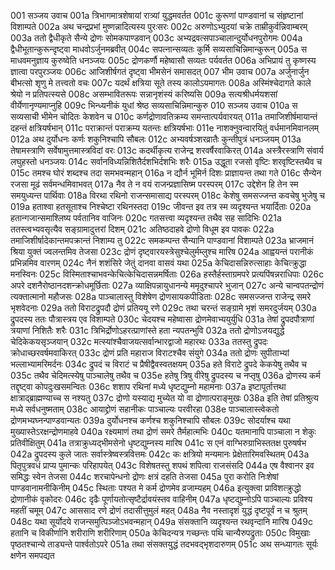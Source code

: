 001  सञ्जय उवाच
001a त्रिभागमात्रशेषायां रात्र्यां युद्धमवर्तत
001c कुरूणां पाण्डवानां च संहृष्टानां विशाम्पते
002a अथ चन्द्रप्रभां मुष्णन्नादित्यस्य पुरःसरः
002c अरुणोऽभ्युदयां चक्रे ताम्रीकुर्वन्निवाम्बरम्
003a ततो द्वैधीकृते सैन्ये द्रोणः सोमकपाण्डवान्
003c अभ्यद्रवत्सपाञ्चालान्दुर्योधनपुरोगमः
004a द्वैधीभूतान्कुरून्दृष्ट्वा माधवोऽर्जुनमब्रवीत्
004c सपत्नान्सव्यतः कुर्मि सव्यसाचिन्निमान्कुरून्
005a स माधवमनुज्ञाय कुरुष्वेति धनञ्जयः
005c द्रोणकर्णौ महेष्वासौ सव्यतः पर्यवर्तत
006a अभिप्रायं तु कृष्णस्य ज्ञात्वा परपुरञ्जयः
006c आजिशीर्षगतं दृष्ट्वा भीमसेनं समासदत्
007  भीम उवाच
007a अर्जुनार्जुन बीभत्सो शृणु मे तत्त्वतो वचः
007c यदर्थं क्षत्रिया सूते तस्य कालोऽयमागतः
008a अस्मिंश्चेदागते काले श्रेयो न प्रतिपत्स्यसे
008c असम्भावितरूपः सन्नानृशंस्यं करिष्यसि
009a सत्यश्रीधर्मयशसां वीर्येणानृण्यमाप्नुहि
009c भिन्ध्यनीकं युधां श्रेष्ठ सव्यसाचिन्निमान्कुरु
010  सञ्जय उवाच
010a स सव्यसाची भीमेन चोदितः केशवेन च
010c कर्णद्रोणावतिक्रम्य समन्तात्पर्यवारयत्
011a तमाजिशीर्षमायान्तं दहन्तं क्षत्रियर्षभान्
011c पराक्रान्तं पराक्रम्य यतन्तः क्षत्रियर्षभाः
011e नाशक्नुवन्वारयितुं वर्धमानमिवानलम्
012a अथ दुर्योधनः कर्णः शकुनिश्चापि सौबलः
012c अभ्यवर्षञ्शरव्रातैः कुन्तीपुत्रं धनञ्जयम्
013a तेषामस्त्राणि सर्वेषामुत्तमास्त्रविदां वरः
013c कदर्थीकृत्य राजेन्द्र शरवर्षैरवाकिरत्
014a अस्त्रैरस्त्राणि संवार्य लघुहस्तो धनञ्जयः
014c सर्वानविध्यन्निशितैर्दशभिर्दशभिः शरैः
015a उद्धूता रजसो वृष्टिः शरवृष्टिस्तथैव च
015c तमश्च घोरं शब्दश्च तदा समभवन्महान्
016a न द्यौर्न भूमिर्न दिशः प्राज्ञायन्त तथा गते
016c सैन्येन रजसा मूढं सर्वमन्धमिवाभवत्
017a नैव ते न वयं राजन्प्रज्ञासिष्म परस्परम्
017c उद्देशेन हि तेन स्म समयुध्यन्त पार्थिवाः
018a विरथा रथिनो राजन्समासाद्य परस्परम्
018c केशेषु समसज्जन्त कवचेषु भुजेषु च
019a हताश्वा हतसूताश्च निश्चेष्टा रथिनस्तदा
019c जीवन्त इव तत्र स्म व्यदृश्यन्त भयार्दिताः
020a हतान्गजान्समाश्लिष्य पर्वतानिव वाजिनः
020c गतसत्त्वा व्यदृश्यन्त तथैव सह सादिभिः
021a ततस्त्वभ्यवसृत्यैव सङ्ग्रामादुत्तरां दिशम्
021c अतिष्ठदाहवे द्रोणो विधूम इव पावकः
022a तमाजिशीर्षादेकान्तमपक्रान्तं निशाम्य तु
022c समकम्पन्त सैन्यानि पाण्डवानां विशाम्पते
023a भ्राजमानं श्रिया युक्तं ज्वलन्तमिव तेजसा
023c द्रोणं दृष्ट्वारयस्त्रेसुश्चेलुर्मम्लुश्च मारिष
024a आह्वयन्तं परानीकं प्रभिन्नमिव वारणम्
024c नैनं शशंसिरे जेतुं दानवा वासवं यथा
025a केचिदासन्निरुत्साहाः केचित्क्रुद्धा मनस्विनः
025c विस्मिताश्चाभवन्केचित्केचिदासन्नमर्षिताः
026a हस्तैर्हस्ताग्रमपरे प्रत्यपिंषन्नराधिपाः
026c अपरे दशनैरोष्ठानदशन्क्रोधमूर्छिताः
027a व्याक्षिपन्नायुधानन्ये ममृदुश्चापरे भुजान्
027c अन्ये चान्वपतन्द्रोणं त्यक्तात्मानो महौजसः
028a पाञ्चालास्तु विशेषेण द्रोणसायकपीडिताः
028c समसज्जन्त राजेन्द्र समरे भृशवेदनाः
029a ततो विराटद्रुपदौ द्रोणं प्रतिययू रणे
029c तथा चरन्तं सङ्ग्रामे भृशं समरदुर्जयम्
030a द्रुपदस्य ततः पौत्रास्त्रय एव विशाम्पते
030c चेदयश्च महेष्वासा द्रोणमेवाभ्ययुर्युधि
031a तेषां द्रुपदपौत्राणां त्रयाणां निशितैः शरैः
031c त्रिभिर्द्रोणोऽहरत्प्राणांस्ते हता न्यपतन्भुवि
032a ततो द्रोणोऽजयद्युद्धे चेदिकेकयसृञ्जयान्
032c मत्स्यांश्चैवाजयत्सर्वान्भारद्वाजो महारथः
033a ततस्तु द्रुपदः क्रोधाच्छरवर्षमवाकिरत्
033c द्रोणं प्रति महाराज विराटश्चैव संयुगे
034a ततो द्रोणः सुपीताभ्यां भल्लाभ्यामरिमर्दनः
034c द्रुपदं च विराटं च प्रैषीद्वैवस्वतक्षयम्
035a हते विराटे द्रुपदे केकयेषु तथैव च
035c तथैव चेदिमत्स्येषु पाञ्चालेषु तथैव च
035e हतेषु त्रिषु वीरेषु द्रुपदस्य च नप्तृषु
036a द्रोणस्य कर्म तद्दृष्ट्वा कोपदुःखसमन्वितः
036c शशाप रथिनां मध्ये धृष्टद्युम्नो महामनाः
037a इष्टापूर्तात्तथा क्षात्राद्ब्राह्मण्याच्च स नश्यतु
037c द्रोणो यस्याद्य मुच्येत यो वा द्रोणात्पराङ्मुखः
038a इति तेषां प्रतिश्रुत्य मध्ये सर्वधनुष्मताम्
038c आयाद्द्रोणं सहानीकः पाञ्चाल्यः परवीरहा
038e पाञ्चालास्त्वेकतो द्रोणमभ्यघ्नन्पाण्डवान्यतः
039a दुर्योधनश्च कर्णश्च शकुनिश्चापि सौबलः
039c सोदर्याश्च यथा मुख्यास्तेऽरक्षन्द्रोणमाहवे
040a रक्ष्यमाणं तथा द्रोणं समरे तैर्महात्मभिः
040c यतमानापि पाञ्चाला न शेकुः प्रतिवीक्षितुम्
041a तत्राक्रुध्यद्भीमसेनो धृष्टद्युम्नस्य मारिष
041c स एनं वाग्भिरुग्राभिस्ततक्ष पुरुषर्षभ
042a द्रुपदस्य कुले जातः सर्वास्त्रेष्वस्त्रवित्तमः
042c कः क्षत्रियो मन्यमानः प्रेक्षेतारिमवस्थितम्
043a पितृपुत्रवधं प्राप्य पुमान्कः परिहापयेत्
043c विशेषतस्तु शपथं शपित्वा राजसंसदि
044a एष वैश्वानर इव समिद्धः स्वेन तेजसा
044c शरचापेन्धनो द्रोणः क्षत्रं दहति तेजसा
045a पुरा करोति निःशेषां पाण्डवानामनीकिनीम्
045c स्थिताः पश्यत मे कर्म द्रोणमेव व्रजाम्यहम्
046a इत्युक्त्वा प्राविशत्क्रुद्धो द्रोणानीकं वृकोदरः
046c दृढैः पूर्णायतोत्सृष्टैर्द्रावयंस्तव वाहिनीम्
047a धृष्टद्युम्नोऽपि पाञ्चाल्यः प्रविश्य महतीं चमूम्
047c आससाद रणे द्रोणं तदासीत्तुमुलं महत्
048a नैव नस्तादृशं युद्धं दृष्टपूर्वं न च श्रुतम्
048c यथा सूर्योदये राजन्समुत्पिञ्जोऽभवन्महान्
049a संसक्तानि व्यदृश्यन्त रथवृन्दानि मारिष
049c हतानि च विकीर्णानि शरीराणि शरीरिणाम्
050a केचिदन्यत्र गच्छन्तः पथि चान्यैरुपद्रुताः
050c विमुखाः पृष्ठतश्चान्ये ताड्यन्ते पार्श्वतोऽपरे
051a तथा संसक्तयुद्धं तदभवद्भृशदारुणम्
051c अथ सन्ध्यागतः सूर्यः क्षणेन समपद्यत
